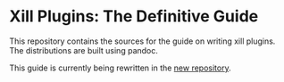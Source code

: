 # Xill Plugins: The Definitive Guide

This repository contains the sources for the guide on writing xill
plugins. The distributions are built using pandoc.

This guide is currently being rewritten in the [new repository](https://github.com/xillio/definitive-guide).
